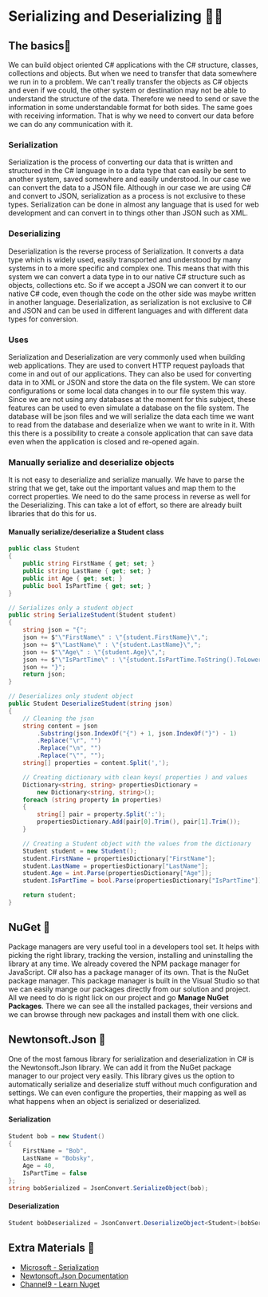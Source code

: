 # Serializing and Deserializing 🍘🍙

## The basics🔹

We can build object oriented C# applications with the C# structure, classes, collections and objects. But when we need to transfer that data somewhere we run in to a problem. We can't really transfer the objects as C# objects and even if we could, the other system or destination may not be able to understand the structure of the data. Therefore we need to send or save the information in some understandable format for both sides. The same goes with receiving information. That is why we need to convert our data before we can do any communication with it.

### Serialization

Serialization is the process of converting our data that is written and structured in the C# language in to a data type that can easily be sent to another system, saved somewhere and easily understood. In our case we can convert the data to a JSON file. Although in our case we are using C# and convert to JSON, serialization as a process is not exclusive to these types. Serialization can be done in almost any language that is used for web development and can convert in to things other than JSON such as XML.

### Deserializing

Deserialization is the reverse process of Serialization. It converts a data type which is widely used, easily transported and understood by many systems in to a more specific and complex one. This means that with this system we can convert a data type in to our native C# structure such as objects, collections etc. So if we accept a JSON we can convert it to our native C# code, even though the code on the other side was maybe written in another language. Deserialization, as serialization is not exclusive to C# and JSON and can be used in different languages and with different data types for conversion.

### Uses

Serialization and Deserialization are very commonly used when building web applications. They are used to convert HTTP request payloads that come in and out of our applications. They can also be used for converting data in to XML or JSON and store the data on the file system. We can store configurations or some local data changes in to our file system this way. Since we are not using any databases at the moment for this subject, these features can be used to even simulate a database on the file system. The database will be json files and we will serialize the data each time we want to read from the database and deserialize when we want to write in it. With this there is a possibility to create a console application that can save data even when the application is closed and re-opened again.

### Manually serialize and deserialize objects

It is not easy to deserialize and serialize manually. We have to parse the string that we get, take out the important values and map them to the correct properties. We need to do the same process in reverse as well for the Deserializing. This can take a lot of effort, so there are already built libraries that do this for us.

#### Manually serialize/deserialize a Student class

```csharp
public class Student
{
	public string FirstName { get; set; }
	public string LastName { get; set; }
	public int Age { get; set; }
	public bool IsPartTime { get; set; }
}
```

```csharp
// Serializes only a student object
public string SerializeStudent(Student student)
{
    string json = "{";
    json += $"\"FirstName\" : \"{student.FirstName}\",";
    json += $"\"LastName\" : \"{student.LastName}\",";
    json += $"\"Age\" : \"{student.Age}\",";
    json += $"\"IsPartTime\" : \"{student.IsPartTime.ToString().ToLower()}\"";
    json += "}";
    return json;
}

// Deserializes only student object
public Student DeserializeStudent(string json)
{
    // Cleaning the json
    string content = json
        .Substring(json.IndexOf("{") + 1, json.IndexOf("}") - 1)
        .Replace("\r", "")
        .Replace("\n", "")
        .Replace("\"", "");
    string[] properties = content.Split(',');

    // Creating dictionary with clean keys( properties ) and values
    Dictionary<string, string> propertiesDictionary =
        new Dictionary<string, string>();
    foreach (string property in properties)
    {
        string[] pair = property.Split(':');
        propertiesDictionary.Add(pair[0].Trim(), pair[1].Trim());
    }

    // Creating a Student object with the values from the dictionary
    Student student = new Student();
    student.FirstName = propertiesDictionary["FirstName"];
    student.LastName = propertiesDictionary["LastName"];
    student.Age = int.Parse(propertiesDictionary["Age"]);
    student.IsPartTime = bool.Parse(propertiesDictionary["IsPartTime"]);

    return student;
}
```

## NuGet 🔹

Package managers are very useful tool in a developers tool set. It helps with picking the right library, tracking the version, installing and uninstalling the library at any time. We already covered the NPM package manager for JavaScript. C# also has a package manager of its own. That is the NuGet package manager. This package manager is built in the Visual Studio so that we can easily mange our packages directly from our solution and project. All we need to do is right lick on our project and go **Manage NuGet Packages**. There we can see all the installed packages, their versions and we can browse through new packages and install them with one click.

## Newtonsoft.Json 🔹

One of the most famous library for serialization and deserialization in C# is the Newtonsoft.Json library. We can add it from the NuGet package manager to our project very easily. This library gives us the option to automatically serialize and deserialize stuff without much configuration and settings. We can even configure the properties, their mapping as well as what happens when an object is serialized or deserialized.

#### Serialization

```csharp
Student bob = new Student()
{
    FirstName = "Bob",
    LastName = "Bobsky",
    Age = 40,
    IsPartTime = false
};
string bobSerialized = JsonConvert.SerializeObject(bob);
```

#### Deserialization

```csharp
Student bobDeserialized = JsonConvert.DeserializeObject<Student>(bobSerialized);
```

## Extra Materials 📘

- [Microsoft - Serialization](https://docs.microsoft.com/en-us/dotnet/csharp/programming-guide/concepts/serialization)
- [Newtonsoft.Json Documentation](https://www.newtonsoft.com/json/help/html/Introduction.htm)
- [Channel9 - Learn Nuget](https://channel9.msdn.com/Series/NuGet-101/?&WT.mc_id=EducationalNuget-c9-niner)
